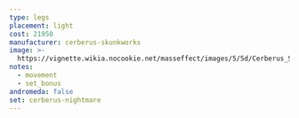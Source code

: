 ```yaml
---
type: legs
placement: light
cost: 21950
manufacturer: cerberus-skunkworks
image: >-
  https://vignette.wikia.nocookie.net/masseffect/images/5/5d/Cerberus_Shade_Female.png/revision/latest?cb=20160619125819
notes:
  - movement
  - set_bonus
andromeda: false
set: cerberus-nightmare
---
```


